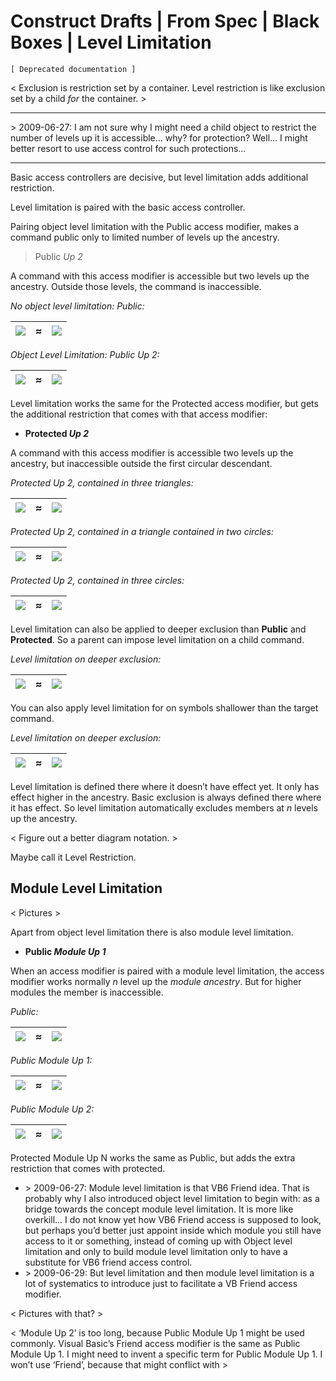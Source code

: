 Construct Drafts | From Spec | Black Boxes | Level Limitation
=============================================================

`[ Deprecated documentation ]`

< Exclusion is restriction set by a container. Level restriction is like exclusion set by a child *for* the container. >

-----

\> 2009-06-27: I am not sure why I might need a child object to restrict the number of levels up it is accessible... why? for protection? Well... I might better resort to use access control for such protections...

-----

Basic access controllers are decisive, but level limitation adds additional restriction. 

Level limitation is paired with the basic access controller.

Pairing object level limitation with the Public access modifier, makes a command public only to limited number of levels up the ancestry.

> Public *Up 2*

A command with this access modifier is accessible but two levels up the ancestry. Outside those levels, the command is inaccessible.

*No object level limitation: Public:*

| ![](images/2.0.%20Black%20Boxes%20Construct%20Drafts%20Ideas.001.png) | ≈ | ![](images/2.0.%20Black%20Boxes%20Construct%20Drafts%20Ideas.002.png) |
|-----|-----|-----|

*Object Level Limitation: Public Up 2:*

| ![](images/2.0.%20Black%20Boxes%20Construct%20Drafts%20Ideas.003.png) | ≈ | ![](images/2.0.%20Black%20Boxes%20Construct%20Drafts%20Ideas.004.png) |
|-----|-----|-----|

Level limitation works the same for the Protected access modifier, but gets the additional restriction that comes with that access modifier:

- __Protected *Up 2*__

A command with this access modifier is accessible two levels up the ancestry, but inaccessible outside the first circular descendant.

*Protected Up 2, contained in three triangles:*

| ![](images/2.0.%20Black%20Boxes%20Construct%20Drafts%20Ideas.005.png) | ≈ | ![](images/2.0.%20Black%20Boxes%20Construct%20Drafts%20Ideas.006.png) |
|-----|-----|-----|

*Protected Up 2, contained in a triangle contained in two circles:*

| ![](images/2.0.%20Black%20Boxes%20Construct%20Drafts%20Ideas.007.png) | ≈ | ![](images/2.0.%20Black%20Boxes%20Construct%20Drafts%20Ideas.008.png) |
|-----|-----|-----|

*Protected Up 2, contained in three circles:*

| ![](images/2.0.%20Black%20Boxes%20Construct%20Drafts%20Ideas.007.png) | ≈ | ![](images/2.0.%20Black%20Boxes%20Construct%20Drafts%20Ideas.009.png) |
|-----|-----|-----|

Level limitation can also be applied to deeper exclusion than __Public__ and __Protected__. So a parent can impose level limitation on a child command.

*Level limitation on deeper exclusion:*

| ![](images/2.0.%20Black%20Boxes%20Construct%20Drafts%20Ideas.010.png) | ≈ | ![](images/2.0.%20Black%20Boxes%20Construct%20Drafts%20Ideas.011.png) |
|-----|-----|-----|

You can also apply level limitation for on symbols shallower than the target command.

*Level limitation on deeper exclusion:*

| ![](images/2.0.%20Black%20Boxes%20Construct%20Drafts%20Ideas.012.png) | ≈ | ![](images/2.0.%20Black%20Boxes%20Construct%20Drafts%20Ideas.013.png) |
|-----|-----|-----|

Level limitation is defined there where it doesn’t have effect yet. It only has effect higher in the ancestry. Basic exclusion is always defined there where it has effect. So level limitation automatically excludes members at *n* levels up the ancestry.

< Figure out a better diagram notation. >

Maybe call it Level Restriction.

## Module Level Limitation

< Pictures >

Apart from object level limitation there is also module level limitation.

- __Public *Module Up 1*__

When an access modifier is paired with a module level limitation, the access modifier works normally *n* level up the *module ancestry*. But for higher modules the member is inaccessible.

*Public:*

| ![](images/2.0.%20Black%20Boxes%20Construct%20Drafts%20Ideas.014.png) | ≈ | ![](images/2.0.%20Black%20Boxes%20Construct%20Drafts%20Ideas.015.png) |
|-----|-----|-----|

*Public Module Up 1:*

| ![](images/2.0.%20Black%20Boxes%20Construct%20Drafts%20Ideas.016.png) | ≈ | ![](images/2.0.%20Black%20Boxes%20Construct%20Drafts%20Ideas.017.png) |
|-----|-----|-----|

*Public Module Up 2:*

| ![](images/2.0.%20Black%20Boxes%20Construct%20Drafts%20Ideas.018.png) | ≈ | ![](images/2.0.%20Black%20Boxes%20Construct%20Drafts%20Ideas.019.png) |
|-----|-----|-----|

Protected Module Up N works the same as Public, but adds the extra restriction that comes with protected.

- \> 2009-06-27: Module level limitation is that VB6 Friend idea. That is probably why I also introduced object level limitation to begin with: as a bridge towards the concept module level limitation. It is more like overkill... I do not know yet how VB6 Friend access is supposed to look, but perhaps you’d better just appoint inside which module you still have access to it or something, instead of coming up with Object level limitation and only to build module level limitation only to have a substitute for VB6 friend access control.
- \> 2009-06-29: But level limitation and then module level limitation is a lot of systematics to introduce just to facilitate a VB Friend access modifier.

< Pictures with that? >

< ‘Module Up 2’ is too long, because Public Module Up 1 might be used commonly. Visual Basic’s Friend access modifier is the same as Public Module Up 1. I might need to invent a specific term for Public Module Up 1. I won’t use ‘Friend’, because that might conflict with >